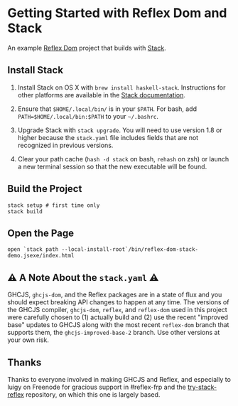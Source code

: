 # Getting Started with Reflex Dom and Stack

An example [Reflex Dom](https://hackage.haskell.org/package/reflex-dom) project
that builds with [Stack](https://hackage.haskell.org/package/reflex-dom).

## Install Stack

1. Install Stack on OS X with `brew install haskell-stack`. Instructions for other
   platforms are available in the
   [Stack documentation](http://docs.haskellstack.org/en/stable/README.html).

2. Ensure that `$HOME/.local/bin/` is in your `$PATH`. For bash, add
   `PATH=$HOME/.local/bin:$PATH` to your `~/.bashrc`.

3. Upgrade Stack with `stack upgrade`. You will need to use version 1.8 or higher because the `stack.yaml` file includes fields that are not recognized in previous versions.

4. Clear your path cache (`hash -d stack` on bash, `rehash` on zsh) or launch a new terminal session so that the new executable will be found.

## Build the Project

    stack setup # first time only
    stack build

## Open the Page

    open `stack path --local-install-root`/bin/reflex-dom-stack-demo.jsexe/index.html

## :warning: A Note About the `stack.yaml` :warning:

GHCJS, `ghcjs-dom`, and the Reflex packages are in a state of flux and you
should expect breaking API changes to happen at any time. The versions of the
GHCJS compiler, `ghcjs-dom`, `reflex`, and `reflex-dom` used in this project
were carefully chosen to (1) actually build and (2) use the recent "improved
base" updates to GHCJS along with the most recent `reflex-dom` branch that
supports them, the `ghcjs-improved-base-2` branch. Use other versions at your
own risk.

## Thanks

Thanks to everyone involved in making GHCJS and Reflex, and especially to luigy
on Freenode for gracious support in #reflex-frp and the
[try-stack-reflex](https://github.com/luigy/try-stack-reflex) repository, on
which this one is largely based.
